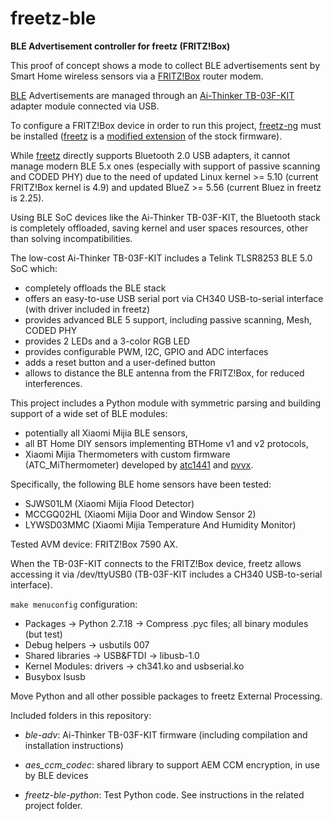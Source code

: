 # freetz-ble
__BLE Advertisement controller for freetz (FRITZ!Box)__

This proof of concept shows a mode to collect BLE advertisements sent by Smart Home wireless sensors via a [FRITZ!Box](https://avm.de/) router modem.

[BLE](https://wikipedia.org/wiki/Bluetooth_Low_Energy) Advertisements are managed through an [Ai-Thinker TB-03F-KIT](https://docs.ai-thinker.com/_media/tb-03f-kit_specification_en.pdf) adapter module connected via USB.

To configure a FRITZ!Box device in order to run this project, [freetz-ng](https://github.com/Freetz-NG/freetz-ng/) must be installed ([freetz](https://freetz.github.io/wiki/) is a [modified extension](https://de.wikipedia.org/wiki/Fritz!Box#Freetz) of the stock firmware).

While [freetz](https://freetz-ng.github.io/) directly supports Bluetooth 2.0 USB adapters, it cannot manage modern BLE 5.x ones (especially with support of passive scanning and CODED PHY) due to the need of updated Linux kernel >= 5.10 (current FRITZ!Box kernel is 4.9) and updated BlueZ >= 5.56 (current Bluez in freetz is 2.25).

Using BLE SoC devices like the Ai-Thinker TB-03F-KIT, the Bluetooth stack is completely offloaded, saving kernel and user spaces resources, other than solving incompatibilities.

The low-cost Ai-Thinker TB-03F-KIT includes a Telink TLSR8253 BLE 5.0 SoC which:

- completely offloads the BLE stack
- offers an easy-to-use USB serial port via CH340 USB-to-serial interface (with driver included in freetz)
- provides advanced BLE 5 support, including passive scanning, Mesh, CODED PHY
- provides 2 LEDs and a 3-color RGB LED
- provides configurable PWM, I2C, GPIO and ADC interfaces
- adds a reset button and a user-defined button
- allows to distance the BLE antenna from the FRITZ!Box, for reduced interferences.

This project includes a Python module with symmetric parsing and building support of a wide set of BLE modules:

- potentially all Xiaomi Mijia BLE sensors,
- all BT Home DIY sensors implementing BTHome v1 and v2 protocols,
- Xiaomi Mijia Thermometers with custom firmware (ATC_MiThermometer) developed by [atc1441](https://github.com/atc1441/ATC_MiThermometer) and [pvvx](https://github.com/pvvx/ATC_MiThermometer).

Specifically, the following BLE home sensors have been tested:

- SJWS01LM (Xiaomi Mijia Flood Detector)
- MCCGQ02HL (Xiaomi Mijia Door and Window Sensor 2)
- LYWSD03MMC (Xiaomi Mijia Temperature And Humidity Monitor)

Tested AVM device: FRITZ!Box 7590 AX.

When the TB-03F-KIT connects to the FRITZ!Box device, freetz allows accessing it via /dev/ttyUSB0 (TB-03F-KIT includes a CH340 USB-to-serial interface).

`make menuconfig` configuration:

- Packages -> Python 2.7.18 -> Compress .pyc files; all binary modules (but test)
- Debug helpers -> usbutils 007
- Shared libraries -> USB&FTDI -> libusb-1.0
- Kernel Modules: drivers -> ch341.ko and usbserial.ko
- Busybox lsusb

Move Python and all other possible packages to freetz External Processing.

Included folders in this repository:

- *ble-adv*: Ai-Thinker TB-03F-KIT firmware (including compilation and installation instructions)

- *aes_ccm_codec*: shared library to support AEM CCM encryption, in use by BLE devices

- *freetz-ble-python*: Test Python code. See instructions in the related project folder.
